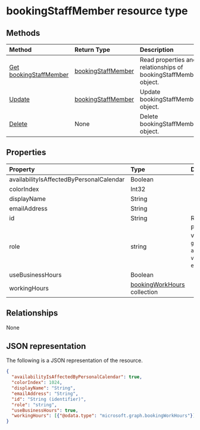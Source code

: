 # bookingStaffMember resource type




## Methods

| Method		   | Return Type	|Description|
|:---------------|:--------|:----------|
|[Get bookingStaffMember](../api/bookingstaffmember_get.md) | [bookingStaffMember](bookingstaffmember.md) |Read properties and relationships of bookingStaffMember object.|
|[Update](../api/bookingstaffmember_update.md) | [bookingStaffMember](bookingstaffmember.md)	|Update bookingStaffMember object. |
|[Delete](../api/bookingstaffmember_delete.md) | None |Delete bookingStaffMember object. |

## Properties
| Property	   | Type	|Description|
|:---------------|:--------|:----------|
|availabilityIsAffectedByPersonalCalendar|Boolean||
|colorIndex|Int32||
|displayName|String||
|emailAddress|String||
|id|String| Read-only.|
|role|string| Possible values are: `guest`, `administrator`, `viewer`, `externalGuest`.|
|useBusinessHours|Boolean||
|workingHours|[bookingWorkHours](bookingworkhours.md) collection||

## Relationships
None


## JSON representation

The following is a JSON representation of the resource.

<!-- {
  "blockType": "resource",
  "optionalProperties": [

  ],
  "@odata.type": "microsoft.graph.bookingStaffMember"
}-->

```json
{
  "availabilityIsAffectedByPersonalCalendar": true,
  "colorIndex": 1024,
  "displayName": "String",
  "emailAddress": "String",
  "id": "String (identifier)",
  "role": "string",
  "useBusinessHours": true,
  "workingHours": [{"@odata.type": "microsoft.graph.bookingWorkHours"}]
}

```

<!-- uuid: 8fcb5dbc-d5aa-4681-8e31-b001d5168d79
2015-10-25 14:57:30 UTC -->
<!-- {
  "type": "#page.annotation",
  "description": "bookingStaffMember resource",
  "keywords": "",
  "section": "documentation",
  "tocPath": ""
}-->